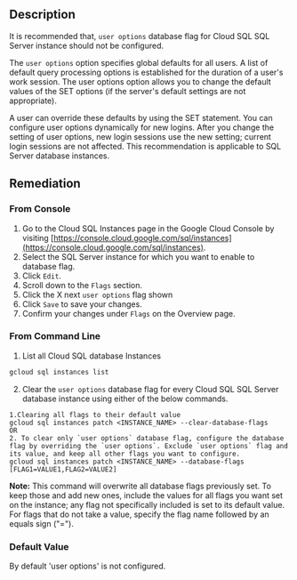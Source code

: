 ## Description

It is recommended that, `user options` database flag for Cloud SQL SQL Server instance should not be configured.

The `user options` option specifies global defaults for all users. A list of default query processing options is established for the duration of a user's work session. The user options option allows you to change the default values of the SET options (if the server's default settings are not appropriate).

A user can override these defaults by using the SET statement. You can configure user options dynamically for new logins. After you change the setting of user options, new login sessions use the new setting; current login sessions are not affected. This recommendation is applicable to SQL Server database instances.
## Remediation

### From Console

1. Go to the Cloud SQL Instances page in the Google Cloud Console by visiting [https://console.cloud.google.com/sql/instances](https://console.cloud.google.com/sql/instances).
2. Select the SQL Server instance for which you want to enable to database flag.
3. Click `Edit`.
4. Scroll down to the `Flags` section.
5. Click the X next `user options` flag shown
6. Click `Save` to save your changes.
7. Confirm your changes under `Flags` on the Overview page.

### From Command Line

1. List all Cloud SQL database Instances

```bash
gcloud sql instances list
```

2. Clear the `user options` database flag for every Cloud SQL SQL Server database instance using either of the below commands.

```
1.Clearing all flags to their default value
gcloud sql instances patch <INSTANCE_NAME> --clear-database-flags
OR
2. To clear only `user options` database flag, configure the database flag by overriding the `user options`. Exclude `user options` flag and its value, and keep all other flags you want to configure.
gcloud sql instances patch <INSTANCE_NAME> --database-flags [FLAG1=VALUE1,FLAG2=VALUE2]
```

**Note:** This command will overwrite all database flags previously set. To keep those and add new ones, include the values for all flags you want set on the instance; any flag not specifically included is set to its default value. For flags that do not take a value, specify the flag name followed by an equals sign ("=").

### Default Value

By default 'user options' is not configured.